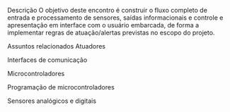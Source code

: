 Descrição
O objetivo deste encontro é construir o fluxo completo de entrada e processamento de sensores, saídas informacionais e controle e apresentação em interface com o usuário embarcada, de forma a implementar regras de atuação/alertas previstas no escopo do projeto.

Assuntos relacionados
Atuadores

Interfaces de comunicação

Microcontroladores

Programação de microcontroladores

Sensores analógicos e digitais
